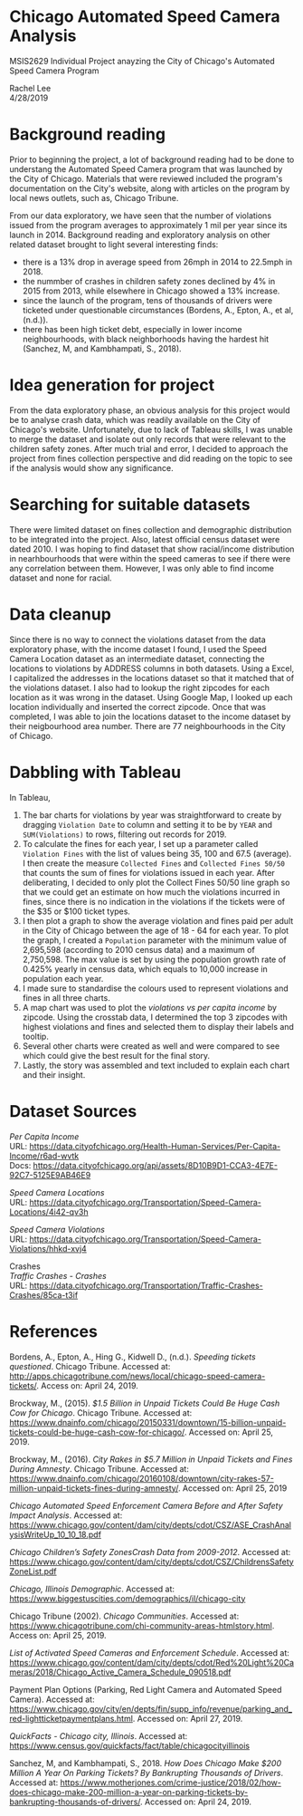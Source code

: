 # Chicago Automated Speed Camera Analysis
MSIS2629 Individual Project anayzing the City of Chicago's Automated Speed Camera Program
  
Rachel Lee  
4/28/2019  

# Background reading
Prior to beginning the project, a lot of background reading had to be done to understang the Automated Speed Camera program that was launched by the City of Chicago. Materials that were reviewed included the program's documentation on the City's website, along with articles on the program by local news outlets, such as, Chicago Tribune.
  
From our data exploratory, we have seen that the number of violations issued from the program averages to approximately 1 mil per year since its launch in 2014. Background reading and exploratory analysis on other related dataset brought to light several interesting finds:  
 
 - there is a 13% drop in average speed from 26mph in 2014 to 22.5mph in 2018. 
 - the nummber of crashes in children safety zones declined by 4% in 2015 from 2013, while elsewhere in Chicago showed a 13% increase.
 - since the launch of the program, tens of thousands of drivers were ticketed under questionable circumstances (Bordens, A., Epton, A., et al, (n.d.)).
 - there has been high ticket debt, especially in lower income neighbourhoods, with black neighborhoods having the hardest hit (Sanchez, M, and Kambhampati, S., 2018).

# Idea generation for project
From the data exploratory phase, an obvious analysis for this project would be to analyse crash data, which was readily available on the City of Chicago's website. Unfortunately, due to lack of Tableau skills, I was unable to merge the dataset and isolate out only records that were relevant to the children safety zones. After much trial and error, I decided to approach the project from fines collection perspective and did reading on the topic to see if the analysis would show any significance.

# Searching for suitable datasets
There were limited dataset on fines collection and demographic distribution to be integrated into the project. Also, latest official census dataset were dated 2010. I was hoping to find dataset that show racial/income distribution in nearhbourhoods that were within the speed cameras to see if there were any correlation between them. However, I was only able to find income dataset and none for racial.

# Data cleanup
Since there is no way to connect the violations dataset from the data exploratory phase, with the income dataset I found, I used the Speed Camera Location dataset as an intermediate dataset, connecting the locations to violations by ADDRESS columns in both datasets. Using a Excel, I capitalized the addresses in the locations dataset so that it matched that of the violations dataset. I also had to lookup the right zipcodes for each location as it was wrong in the dataset. Using Google Map, I looked up each location individually and inserted the correct zipcode. Once that was completed, I was able to join the locations dataset to the income dataset by their neigbourhood area number. There are 77 neighbourhoods in the City of Chicago. 

# Dabbling with Tableau
In Tableau, 
1. The bar charts for violations by year was straightforward to create by dragging `Violation Date` to column and setting it to be by `YEAR` and `SUM(Violations)` to rows, filtering out records for 2019.
2. To calculate the fines for each year, I set up a parameter called `Violation Fines` with the list of values being 35, 100 and 67.5 (average). I then create the measure `Collected Fines` and `Collected Fines 50/50` that counts the sum of fines for violations issued in each year. After deliberating, I decided to only plot the Collect Fines 50/50 line graph so that we could get an estimate on how much the violations incurred in fines, since there is no indication in the violations if the tickets were of the $35 or $100 ticket types.
3. I then plot a graph to show the average violation and fines paid per adult in the City of Chicago between the age of 18 - 64 for each year. To plot the graph, I created a `Population` parameter with the minimum value of 2,695,598 (according to 2010 census data) and a maximum of 2,750,598. The max value is set by using the population growth rate of 0.425% yearly in census data, which equals to 10,000 increase in population each year.
4. I made sure to standardise the colours used to represent violations and fines in all three charts.
5. A map chart was used to plot the _violations vs per capita income_ by zipcode. Using the crosstab data, I determined the top 3 zipcodes with highest violations and fines and selected them to display their labels and tooltip.
6. Several other charts were created as well and were compared to see which could give the best result for the final story.
7. Lastly, the story was assembled and text included to explain each chart and their insight.


# Dataset Sources
*Per Capita Income*  
URL: https://data.cityofchicago.org/Health-Human-Services/Per-Capita-Income/r6ad-wvtk  
Docs: https://data.cityofchicago.org/api/assets/8D10B9D1-CCA3-4E7E-92C7-5125E9AB46E9  

*Speed Camera Locations*   
URL: https://data.cityofchicago.org/Transportation/Speed-Camera-Locations/4i42-qv3h
  
*Speed Camera Violations*  
URL: https://data.cityofchicago.org/Transportation/Speed-Camera-Violations/hhkd-xvj4
  
Crashes  
*Traffic Crashes - Crashes*  
URL: https://data.cityofchicago.org/Transportation/Traffic-Crashes-Crashes/85ca-t3if


# References
Bordens, A., Epton, A., Hing G., Kidwell D., (n.d.). _Speeding tickets questioned_. Chicago Tribune. Accessed at: http://apps.chicagotribune.com/news/local/chicago-speed-camera-tickets/. Access on: April 24, 2019.
  
Brockway, M., (2015). _$1.5 Billion in Unpaid Tickets Could Be Huge Cash Cow for Chicago_. Chicago Tribune. Accessed at: https://www.dnainfo.com/chicago/20150331/downtown/15-billion-unpaid-tickets-could-be-huge-cash-cow-for-chicago/. Accessed on: April 25, 2019.
  
Brockway, M., (2016). _City Rakes in $5.7 Million in Unpaid Tickets and Fines During Amnesty_. Chicago Tribune. Accessed at: https://www.dnainfo.com/chicago/20160108/downtown/city-rakes-57-million-unpaid-tickets-fines-during-amnesty/. Accessed on: April 25, 2019
  
_Chicago Automated Speed Enforcement Camera Before and After Safety Impact Analysis_. Accessed at: https://www.chicago.gov/content/dam/city/depts/cdot/CSZ/ASE_CrashAnalysisWriteUp_10_10_18.pdf
  
_Chicago Children’s Safety ZonesCrash Data from 2009-2012_. Accessed at: https://www.chicago.gov/content/dam/city/depts/cdot/CSZ/ChildrensSafetyZoneList.pdf
  
_Chicago, Illinois Demographic_. Accessed at: https://www.biggestuscities.com/demographics/il/chicago-city
  
Chicago Tribune (2002). _Chicago Communities_. Accessed at: https://www.chicagotribune.com/chi-community-areas-htmlstory.html. Access on: April 25, 2019.
  
_List of Activated Speed Cameras and Enforcement Schedule_. Accessed at: https://www.chicago.gov/content/dam/city/depts/cdot/Red%20Light%20Cameras/2018/Chicago_Active_Camera_Schedule_090518.pdf
  
Payment Plan Options (Parking, Red Light Camera and Automated Speed Camera). Accessed at: https://www.chicago.gov/city/en/depts/fin/supp_info/revenue/parking_and_red-lightticketpaymentplans.html. Accessed on: April 27, 2019.
  
_QuickFacts - Chicago city, Illinois_. Accessed at: https://www.census.gov/quickfacts/fact/table/chicagocityillinois

Sanchez, M, and Kambhampati, S., 2018. _How Does Chicago Make $200 Million A Year On Parking Tickets? By Bankrupting Thousands of Drivers_. Accessed at: https://www.motherjones.com/crime-justice/2018/02/how-does-chicago-make-200-million-a-year-on-parking-tickets-by-bankrupting-thousands-of-drivers/. Accessed on: April 24, 2019.
  
